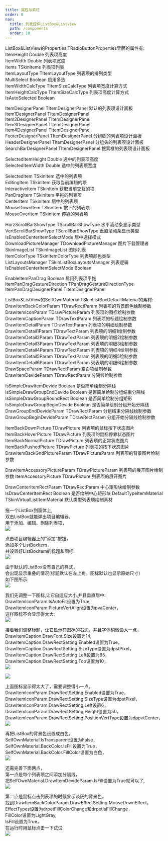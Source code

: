 ```yaml
---
title: 属性与素材
order: 0
nav:
  title: 列表控件ListBox&ListView
  path: /components
  order: 10
---
```


ListBox&ListView的Properties:TRadioButtonProperties里面的属性有:    
ItemHeight	Double	列表项高度  
ItemWidth	Double	列表项宽度  
Items	TSkinItems	列表项列表   
ItemLayoutType	TItemLayoutType	列表项的排列类型  
MultiSelect	Boolean	启用多选   
ItemWidthCalcType	TItemSizeCalcType	列表项宽度计算方式  
ItemHeightCalcType	TItemSizeCalcType	列表项高度计算方式  
IsAutoSelected	Boolean	  

ItemDesignerPanel	TItemDesignerPanel	默认的列表项设计面板  
Item1DesignerPanel	TItemDesignerPanel	  
Item2DesignerPanel	TItemDesignerPanel	  
Item3DesignerPanel	TItemDesignerPanel	   
Item4DesignerPanel	TItemDesignerPanel	  
FooterDesignerPanel	TItemDesignerPanel	分组脚的列表项设计面板  
HeaderDesignerPanel	TItemDesignerPanel	分组头的列表项设计面板  
SearchBarDesignerPanel	TItemDesignerPanel	搜索框的列表项设计面板  

SelectedItemHeight	Double	选中的列表项高度  
SelectedItemWidth	Double	选中的列表项宽度  

SelectedItem	TSkinItem	选中的列表项  
EditingItem	TSkinItem	获取当前编辑的项  
InteractiveItem	TSkinItem	获取当前交互的项  
PanDragItem	TSkinItem	平拖的列表项  
CenterItem	TSkinItem	居中的列表项  
MouseDownItem	TSkinItem	按下的列表项  
MouseOverItem	TSkinItem	停靠的列表项  

HorzScrollBarShowType	TScrollBarShowType	水平滚动条显示类型  
VertScrollBarShowType	TScrollBarShowType	垂直滚动条显示类型  
IsEnabledCenterItemSelectMode		居中选择模式  
DownloadPictureManager	TDownloadPictureManager	图片下载管理者  
SkinImageList	TSkinImageList	图标列表  
ItemColorType	TSkinItemColorType	列表项颜色类型  
ListLayoutsManager	TSkinListBoxLayoutsManager	列表逻辑  
IsEnabledCenterItemSelectMode	Boolean	  

EnableItemPanDrag	Boolean	启用列表项平拖  
ItemPanDragGestureDirection	TPanDragGestureDirectionType	  
ItemPanDragDesignerPanel	TItemDesignerPanel	  




ListBox&ListView的SelfOwnMaterial:TSkinListBoxDefaultMaterial的素材:    
DrawItemBackColorParam	TDrawRectParam	列表项的背景颜色绘制参数  
DrawItemIconParam	TDrawPictureParam	列表项的图标绘制参数  
DrawItemCaptionParam	TDrawTextParam	列表项的标题绘制参数  
DrawItemDetailParam	TDrawTextParam	列表项的明细绘制参数  
DrawItemDetail1Param	TDrawTextParam	列表项的明细1绘制参数  
DrawItemDetail2Param	TDrawTextParam	列表项的明细2绘制参数  
DrawItemDetail3Param	TDrawTextParam	列表项的明细3绘制参数  
DrawItemDetail4Param	TDrawTextParam	列表项的明细4绘制参数  
DrawItemDetail5Param	TDrawTextParam	列表项的明细5绘制参数  
DrawItemDetail6Param	TDrawTextParam	列表项的明细6绘制参数  
DrawSpaceParam	TDrawRectParam	空白项绘制参数  
DrawItemDevideParam	TDrawRectParam	分隔线绘制参数  

IsSimpleDrawItemDevide	Boolean	是否简单绘制分隔线  
IsSimpleDrawGroupEndDevide	Boolean	是否简单绘制分组结束分隔线  
IsSimpleDrawGroupRoundRect	Boolean	是否简单绘制分组矩形  
IsSimpleDrawGroupBeginDevide	Boolean	是否简单绘制分组开始分隔线  
DrawGroupEndDevideParam	TDrawRectParam	分组结束分隔线绘制参数  
DrawGroupBeginDevideParam	TDrawRectParam	分组开始分隔线绘制参数  

ItemBackDownPicture	TDrawPicture	列表项的鼠标按下状态图片  
ItemBackHoverPicture	TDrawPicture	列表项的鼠标停靠状态图片  
ItemBackNormalPicture	TDrawPicture	列表项的正常状态图片  
ItemBackPushedPicture	TDrawPicture	列表项的按下状态图片  
DrawItemBackGndPictureParam	TDrawPictureParam	列表项的背景图片绘制参数  

DrawItemAccessoryPictureParam	TDrawPictureParam	列表项的展开图片绘制参数
ItemAccessoryPicture	TDrawPicture	列表项的展开图片

DrawCenterItemRectParam	TDrawRectParam	中心矩形块绘制参数
IsDrawCenterItemRect	Boolean	是否绘制中心矩形块
DefaultTypeItemMaterial	TSkinVirtualListItemMaterial	默认类型列表项绘制素材





拖一个ListBox到窗体上,  
双击ListBox就能弹出项目编辑器，  
用于添加、编辑、删除列表项，  
![](http://www.orangeui.cn/orangeuiblog/OrangeUI/10.1.OrangeUI%E6%8E%A7%E4%BB%B6%E4%BD%BF%E7%94%A8%E8%AF%B4%E6%98%8E(%E5%88%97%E8%A1%A8%E6%A1%86%E6%8E%A7%E4%BB%B6ListBox)(%E7%A4%BA%E4%BE%8B1%20%E5%9F%BA%E6%9C%AC%E5%8A%9F%E8%83%BD).files/image001.png)

点击项目编辑器上的”添加”按钮，  
添加多个ListBoxItem，  
并设置好ListBoxItem的标题和图标:  
![](http://www.orangeui.cn/orangeuiblog/OrangeUI/10.1.OrangeUI%E6%8E%A7%E4%BB%B6%E4%BD%BF%E7%94%A8%E8%AF%B4%E6%98%8E(%E5%88%97%E8%A1%A8%E6%A1%86%E6%8E%A7%E4%BB%B6ListBox)(%E7%A4%BA%E4%BE%8B1%20%E5%9F%BA%E6%9C%AC%E5%8A%9F%E8%83%BD).files/image003.png)


由于默认的ListBox没有自己的样式，  
会出现显示重叠的情况(标题默认在左上角，图标默认也显示原始尺寸)  
如下图所示:  
![](http://www.orangeui.cn/orangeuiblog/OrangeUI/10.1.OrangeUI%E6%8E%A7%E4%BB%B6%E4%BD%BF%E7%94%A8%E8%AF%B4%E6%98%8E(%E5%88%97%E8%A1%A8%E6%A1%86%E6%8E%A7%E4%BB%B6ListBox)(%E7%A4%BA%E4%BE%8B1%20%E5%9F%BA%E6%9C%AC%E5%8A%9F%E8%83%BD).files/image005.png)


我们先调整一下图标,让它自适应大小,并且垂直居中:  
DrawItemIconParam.IsAutoFit设置为True,  
DrawItemIconParam.PictureVertAlign设置为pvaCenter，  
这样图标不会显示得太大:  
![](http://www.orangeui.cn/orangeuiblog/OrangeUI/10.1.OrangeUI%E6%8E%A7%E4%BB%B6%E4%BD%BF%E7%94%A8%E8%AF%B4%E6%98%8E(%E5%88%97%E8%A1%A8%E6%A1%86%E6%8E%A7%E4%BB%B6ListBox)(%E7%A4%BA%E4%BE%8B1%20%E5%9F%BA%E6%9C%AC%E5%8A%9F%E8%83%BD).files/image007.png)


接着我们调整标题，让它显示在图标的右边，并且字体稍微设大一点，  
DrawItemCaption.DrawFont.Size设置为14,  
DrawItemCaption.DrawRectSetting.Enabled设置为True，  
DrawItemCaption.DrawRectSetting.SizeType设置为dpstPixel，  
DrawItemCaption.DrawRectSetting.Left设置为65，  
DrawItemCaption.DrawRectSetting.Top设置为10，  
![](http://www.orangeui.cn/orangeuiblog/OrangeUI/10.1.OrangeUI%E6%8E%A7%E4%BB%B6%E4%BD%BF%E7%94%A8%E8%AF%B4%E6%98%8E(%E5%88%97%E8%A1%A8%E6%A1%86%E6%8E%A7%E4%BB%B6ListBox)(%E7%A4%BA%E4%BE%8B1%20%E5%9F%BA%E6%9C%AC%E5%8A%9F%E8%83%BD).files/image009.png)

![](http://www.orangeui.cn/orangeuiblog/OrangeUI/10.1.OrangeUI%E6%8E%A7%E4%BB%B6%E4%BD%BF%E7%94%A8%E8%AF%B4%E6%98%8E(%E5%88%97%E8%A1%A8%E6%A1%86%E6%8E%A7%E4%BB%B6ListBox)(%E7%A4%BA%E4%BE%8B1%20%E5%9F%BA%E6%9C%AC%E5%8A%9F%E8%83%BD).files/image011.png)



上面图标显示得太大了，需要调整得小一点，  
DrawItemIconParam.DrawRectSetting.Enabled设置为True，  
DrawItemIconParam.DrawRectSetting.SizeType设置为dpstPixel，  
DrawItemIconParam.DrawRectSetting.Left设置6，  
DrawItemIconParam.DrawRectSetting.Height设置为50，  
DrawItemIconParam.DrawRectSetting.PositionVertType设置为dppvtCenter，  
![](http://www.orangeui.cn/orangeuiblog/OrangeUI/10.1.OrangeUI%E6%8E%A7%E4%BB%B6%E4%BD%BF%E7%94%A8%E8%AF%B4%E6%98%8E(%E5%88%97%E8%A1%A8%E6%A1%86%E6%8E%A7%E4%BB%B6ListBox)(%E7%A4%BA%E4%BE%8B1%20%E5%9F%BA%E6%9C%AC%E5%8A%9F%E8%83%BD).files/image013.png)


再把ListBox的背景色设置成白色，  
SelfOwnMaterial.IsTransparent设置为False，  
SelfOwnMaterial.BackColor.IsFill设置为True，  
SelfOwnMaterial.BackColor.FillColor设置为白色，  
![](http://www.orangeui.cn/orangeuiblog/OrangeUI/10.1.OrangeUI%E6%8E%A7%E4%BB%B6%E4%BD%BF%E7%94%A8%E8%AF%B4%E6%98%8E(%E5%88%97%E8%A1%A8%E6%A1%86%E6%8E%A7%E4%BB%B6ListBox)(%E7%A4%BA%E4%BE%8B1%20%E5%9F%BA%E6%9C%AC%E5%8A%9F%E8%83%BD).files/image015.png)


还需完善下面两点，  
第一点是每个列表项之间添加分隔线，  
把SelfOwnMaterial.DrawItemDevideParam.IsFill设置为True就可以了,  
![](http://www.orangeui.cn/orangeuiblog/OrangeUI/10.1.OrangeUI%E6%8E%A7%E4%BB%B6%E4%BD%BF%E7%94%A8%E8%AF%B4%E6%98%8E(%E5%88%97%E8%A1%A8%E6%A1%86%E6%8E%A7%E4%BB%B6ListBox)(%E7%A4%BA%E4%BE%8B1%20%E5%9F%BA%E6%9C%AC%E5%8A%9F%E8%83%BD).files/image017.png)


第二点是鼠标点击列表项的时候显示淡灰的背景色，  
找到DrawItemBackColorParam.DrawEffectSetting.MouseDownEffect，  
EffectTypes设置为drpetFillColorChange和drpetIsFillChange，  
FillColor设置为LightGray,  
IsFill设置为True，  
在运行时用鼠标点击一下试试:  
![](http://www.orangeui.cn/orangeuiblog/OrangeUI/10.1.OrangeUI%E6%8E%A7%E4%BB%B6%E4%BD%BF%E7%94%A8%E8%AF%B4%E6%98%8E(%E5%88%97%E8%A1%A8%E6%A1%86%E6%8E%A7%E4%BB%B6ListBox)(%E7%A4%BA%E4%BE%8B1%20%E5%9F%BA%E6%9C%AC%E5%8A%9F%E8%83%BD).files/image019.png)




